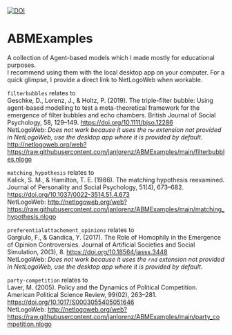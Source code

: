 [![DOI](https://zenodo.org/badge/802583175.svg)](https://zenodo.org/doi/10.5281/zenodo.11214826)

# ABMExamples

A collection of Agent-based models which I made mostly for educational purposes.   
I recommend using them with the local desktop app on your computer. For a quick glimpse, I provide a direct link to NetLogoWeb when workable.

`filterbubbles` relates to   
Geschke, D., Lorenz, J., & Holtz, P. (2019). The triple-filter bubble: Using agent-based modelling to test a meta-theoretical framework for the emergence of filter bubbles and echo chambers. British Journal of Social Psychology, 58, 129–149. https://doi.org/10.1111/bjso.12286  
NetLogoWeb: *Does not work because it uses the `nw` extension not provided in NetLogoWeb, use the desktop app where it is provided by default.* 
http://netlogoweb.org/web?https://raw.githubusercontent.com/janlorenz/ABMExamples/main/filterbubbles.nlogo

`matching_hypothesis` relates to   
Kalick, S. M., & Hamilton, T. E. (1986). The matching hypothesis reexamined. Journal of Personality and Social Psychology, 51(4), 673–682. https://doi.org/10.1037/0022-3514.51.4.673  
NetLogoWeb: http://netlogoweb.org/web?https://raw.githubusercontent.com/janlorenz/ABMExamples/main/matching_hypothesis.nlogo

`preferentialattachement_opinions` relates to   
Gargiulo, F., & Gandica, Y. (2017). The Role of Homophily in the Emergence of Opinion Controversies. Journal of Artificial Societies and Social Simulation, 20(3), 8. https://doi.org/10.18564/jasss.3448  
NetLogoWeb: *Does not work because it uses the `rnd` extension not provided in NetLogoWeb, use the desktop app where it is provided by default.* 

`party-competition` relates to   
Laver, M. (2005). Policy and the Dynamics of Political Competition. American Political Science Review, 99(02), 263–281. https://doi.org/10.1017/S0003055405051646  
NetLogoWeb: http://netlogoweb.org/web?https://raw.githubusercontent.com/janlorenz/ABMExamples/main/party_competition.nlogo

